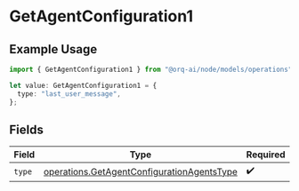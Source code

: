 # GetAgentConfiguration1

## Example Usage

```typescript
import { GetAgentConfiguration1 } from "@orq-ai/node/models/operations";

let value: GetAgentConfiguration1 = {
  type: "last_user_message",
};
```

## Fields

| Field                                                                                                    | Type                                                                                                     | Required                                                                                                 | Description                                                                                              |
| -------------------------------------------------------------------------------------------------------- | -------------------------------------------------------------------------------------------------------- | -------------------------------------------------------------------------------------------------------- | -------------------------------------------------------------------------------------------------------- |
| `type`                                                                                                   | [operations.GetAgentConfigurationAgentsType](../../models/operations/getagentconfigurationagentstype.md) | :heavy_check_mark:                                                                                       | N/A                                                                                                      |